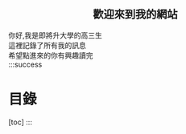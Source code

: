 ## <center>歡迎來到我的網站</center>
你好,我是即將升大學的高三生<br>
這裡記錄了所有我的訊息<br>
希望點進來的你有興趣讀完<br>
:::success
# 目錄
[toc]
:::
